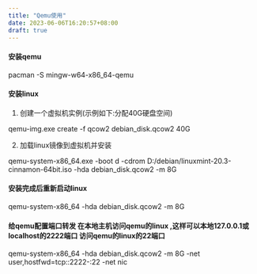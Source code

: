 ```yaml
---
title: "Qemu使用"
date: 2023-06-06T16:20:57+08:00
draft: true
---
```

#### 安装qemu
pacman -S mingw-w64-x86_64-qemu
#### 安装linux
1. 创建一个虚拟机实例(示例如下:分配40G硬盘空间)

 qemu-img.exe create -f qcow2 debian_disk.qcow2 40G

2. 加载linux镜像到虚拟机并安装

qemu-system-x86_64.exe -boot d -cdrom D:/debian/linuxmint-20.3-cinnamon-64bit.iso -hda debian_disk.qcow2 -m 8G
#### 安装完成后重新启动linux
qemu-system-x86_64 -hda debian_disk.qcow2  -m 8G
#### 给qemu配置端口转发 在本地主机访问qemu的linux ,这样可以本地127.0.0.1或localhost的2222端口 访问qemu的linux的22端口
qemu-system-x86_64 -hda debian_disk.qcow2  -m 8G -net user,hostfwd=tcp::2222-:22 -net nic
